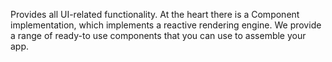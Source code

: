 Provides all UI-related functionality. At the heart there is a Component implementation, which implements a reactive rendering engine. We provide a range of ready-to use components that you can use to assemble your app.

